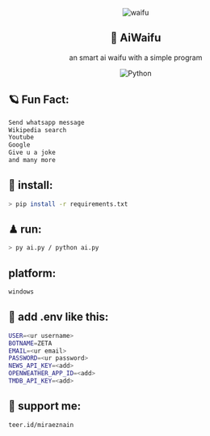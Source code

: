<div align="center">

![waifu](https://user-images.githubusercontent.com/86060881/224974085-f92ff75f-b03c-47ff-9f9f-9a75d6165711.png)

<h2>🧩 AiWaifu</h2>
an smart ai waifu with a simple program <br> 
 
![Python](https://img.shields.io/badge/python-3670A0?style=plastic&logo=python&logoColor=ffdd54)
</div>

## 🪐 Fun Fact:
```zsh
Send whatsapp message
Wikipedia search 
Youtube
Google
Give u a joke
and many more
```

## 🎯 install:
```zsh
> pip install -r requirements.txt
```

## ♟ run:
```zsh
> py ai.py / python ai.py
```

## platform:
```zsh
windows
```

## 🚀 add .env like this:
```zsh
USER=<ur username>
BOTNAME=ZETA 
EMAIL=<ur email>
PASSWORD=<ur password>
NEWS_API_KEY=<add>
OPENWEATHER_APP_ID=<add>
TMDB_API_KEY=<add>
```

## 🌌 support me:
```zsh
teer.id/miraeznain
```
